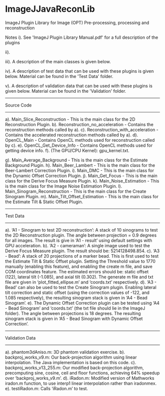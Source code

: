 # ImageJJavaReconLib
ImageJ Plugin Library for Image (OPT) Pre-processing, processing and reconstruction

Notes
  i). See 'ImageJ Plugin Library Manual.pdf' for a full description of the plugins
  
  ii).
  
  iii). A description of the main classes is given below.
  
  iv). A description of test data that can be used with these plugins is given below. Material can be found in the 'Test Data' folder.
  
  v). A description of validation data that can be used with these plugins is given below. Material can be found in the 'Validation' folder.


********************
Source Code
********************
a). Main_Slice_Reconstruction - This is the main class for the 2D Reconstruction Plugin.
b). Reconstruction_no_acceleration - Contains the reconstruction methods called by a).
c). Reconstruction_with_acceleration - Contains the accelerated reconstruction methods called by a).
d). OpenCL_Main - Contains OpenCL methods used for reconstruction called by c).
e). OpenCL_Get_Device_Info - Contains OpenCL methods used for getting device info.
f). (The GPU/CPU Kernel): gpu_kernel.txt.

g). Main_Average_Background - This is the main class for the Estimate Background Plugin.
h). Main_Beer_Lambert - This is the main class for the Beer-Lambert Correction Plugin.
i). Main_DMC - This is the main class for the Dynamic Offset Correction Plugin.
j). Main_Get_Focus - This is the main class for the Derive Focus Measure Plugin.
k). Main_Noise_Estimation - This is the main class for the Image Noise Estimation Plugin.
l). Main_Sinogram_Reconstruction - This is the main class for the Create Sinogram Plugin.
m). Main_Tilt_Offset_Estimation - This is the main class for the Estimate Tilt & Static Offset Plugin.

********************
Test Data
********************
a). ‘A1 - Sinogram to test 2D reconstruction’: A stack of 10 sinograms to test the 2D Reconstruction plugin. The angle between projection = 0.9 degrees for all images. The result is give in ‘A1 - result’ using default settings with GPU acceleration.
b). ‘A2 - cameraman’: A single image used to test the Derive Focus Measure plugin. The result should be: 5214128498.854.
c). ‘A3 - Bead’: A stack of 20 projections of a marker bead. This is first used to test the Estimate Tilt & Static Offset plugin. Setting the Threshold value to 1770 manually (enabling this feature), and enabling the create m file, and save COM coordinates feature. The estimated errors should be: static offset (122), lateral tilt (-1.085), and axial tilt (0.302). The generate m file and txt file are given in ‘plot_fitted_ellipse.m’ and ‘coords.txt’ respectively. 
d). ‘A3 - Bead’ can also be used to test the Create Sinogram plugin. Enabling lateral tilt correction and static offset (using the correction values of -122, and 1.085 respectively), the resulting sinogram stack is given in ‘A4 - Bead Sinogram’.
e). The Dynamic Offset Correction plugin can be tested using ‘A4 - Bead Sinogram’ and ‘coords.txt’ (the txt file should lie in the ImageJ folder). The angle between projections is 18 degrees. The resulting sinogram stack is given in ‘A5 - Bead Sinogram with Dynamic Offset Correction’.

********************
Validation Data
********************
a). phantom3dAniso.m: 3D phantom validation exercise.
b). backproj_works_v9.m: Our back-projection algorithm using linear interpolation. The Java implementation is based on this code.
c). backproj_works_v13_255.m: Our modified back-projection algorithm, precomputing sine, cosine, ceil and floor functions, achieving 64% speedup over ‘backproj_works_v9.m’.
d). iRadon.m: Modified version of Mathworks iradon.m function, to use interp1 linear interpolation rather than iradonmex.
e). testiRadon.m: Calls ‘iRadon.m’ to test.
